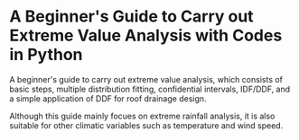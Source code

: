 # A Beginner's Guide to Carry out Extreme Value Analysis with Codes in Python
A beginner's guide to carry out extreme value analysis, which consists of basic steps, multiple distribution fitting, confidential intervals, IDF/DDF, and a simple application of DDF for roof drainage design.

Although this guide mainly focues on extreme rainfall analysis, it is also suitable for other climatic variables such as temperature and wind speed.
